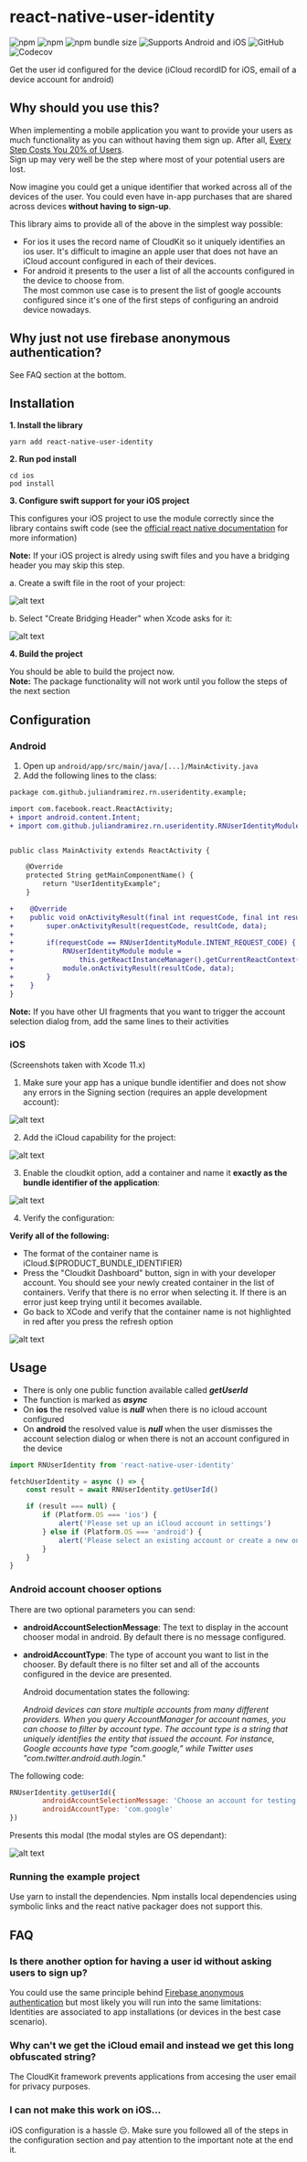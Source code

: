 
# react-native-user-identity

![npm](https://img.shields.io/npm/v/react-native-user-identity.svg) ![npm](https://img.shields.io/npm/dt/react-native-user-identity) ![npm bundle size](https://img.shields.io/bundlephobia/minzip/react-native-user-identity.svg) ![Supports Android and iOS](https://img.shields.io/badge/platforms-android%20|%20ios-lightgrey.svg) ![GitHub](https://img.shields.io/github/license/juliandramirez/react-native-user-identity.svg) ![Codecov](https://img.shields.io/codecov/c/github/juliandramirez/react-native-user-identity.svg)

Get the user id configured for the device (iCloud recordID for iOS, email of a device account for android)

## Why should you use this?

When implementing a mobile application you want to provide your users as much functionality as you can without having them sign up. After all, [Every Step Costs You 20% of Users](https://medium.com/gabor/every-step-costs-you-20-of-users-b613a804c329). <br>
Sign up may very well be the step where most of your potential users are lost.

Now imagine you could get a unique identifier that worked across all of the devices of the user.
You could even have in-app purchases that are shared across devices **without having to sign-up**.

This library aims to provide all of the above in the simplest way possible:
* For ios it uses the record name of CloudKit so it uniquely identifies an ios user. It's difficult to imagine an apple user that does not have an iCloud account configured in each of their devices.
* For android it presents to the user a list of all the accounts configured in the device to choose from.<br>The most common use case is to present the list of google accounts configured since it's one of the first steps of configuring an android device nowadays.

## Why just not use firebase anonymous authentication?
See FAQ section at the bottom.

## Installation
**1. Install the library**
```
yarn add react-native-user-identity
```
**2. Run pod install**
```
cd ios
pod install
```
**3. Configure swift support for your iOS project** 

This configures your iOS project to use the module correctly since the library contains swift code (see the [official react native documentation](https://reactnative.dev/docs/native-modules-ios.html#exporting-swift) for more information)

**Note:** If your iOS project is alredy using swift files and you have a bridging header you may skip this step.

a. Create a swift file in the root of your project:

![alt text](https://raw.githubusercontent.com/juliandramirez/react-native-user-identity/master/docs/img/create-swift.png)

b. Select "Create Bridging Header" when Xcode asks for it:

![alt text](https://raw.githubusercontent.com/juliandramirez/react-native-user-identity/master/docs/img/create-header.png)

**4. Build the project**

You should be able to build the project now. <br>
**Note:** The package functionality will not work until you follow the steps of the next section

## Configuration

### Android

1. Open up `android/app/src/main/java/[...]/MainActivity.java`
2. Add the following lines to the class:

```diff
package com.github.juliandramirez.rn.useridentity.example;

import com.facebook.react.ReactActivity;
+ import android.content.Intent;
+ import com.github.juliandramirez.rn.useridentity.RNUserIdentityModule;


public class MainActivity extends ReactActivity {

    @Override
    protected String getMainComponentName() {
        return "UserIdentityExample";
    }

+    @Override
+    public void onActivityResult(final int requestCode, final int resultCode, final Intent data) {
+        super.onActivityResult(requestCode, resultCode, data);
+
+        if(requestCode == RNUserIdentityModule.INTENT_REQUEST_CODE) {
+            RNUserIdentityModule module = 
+                this.getReactInstanceManager().getCurrentReactContext().getNativeModule(RNUserIdentityModule.class);
+            module.onActivityResult(resultCode, data);
+        }
+    }
}
```
**Note:**
If you have other UI fragments that you want to trigger the account selection dialog from, add the same lines to their activities

### iOS 
(Screenshots taken with Xcode 11.x)

1. Make sure your app has a unique bundle identifier and does not show any errors in the Signing section (requires an apple development account):

![alt text](https://raw.githubusercontent.com/juliandramirez/react-native-user-identity/master/docs/img/xcode-signing.png)

2. Add the iCloud capability for the project:

![alt text](https://raw.githubusercontent.com/juliandramirez/react-native-user-identity/master/docs/img/xcode-cloudkit.png)

3. Enable the cloudkit option, add a container and name it **exactly as the bundle identifier of the application**:

![alt text](https://raw.githubusercontent.com/juliandramirez/react-native-user-identity/master/docs/img/xcode-cloudcontainer.png)

4. Verify the configuration:

**Verify all of the following:**
* The format of the container name is iCloud.$(PRODUCT_BUNDLE_IDENTIFIER)
* Press the "Cloudkit Dashboard" button, sign in with your developer account. You should see your newly created container in the list of containers. Verify that there is no error when selecting it. If there is an error just keep trying until it becomes available.
* Go back to XCode and verify that the container name is not highlighted in red after you press the refresh option

![alt text](https://raw.githubusercontent.com/juliandramirez/react-native-user-identity/master/docs/img/xcode-icloudverified.png)

## Usage

* There is only one public function available called ***getUserId***
* The function is marked as ***async***
* On **ios** the resolved value is ***null*** when there is no icloud account configured 
* On **android** the resolved value is ***null*** when the user dismisses the account selection dialog or when there is not an account configured in the device

```javascript
import RNUserIdentity from 'react-native-user-identity'

fetchUserIdentity = async () => {
	const result = await RNUserIdentity.getUserId()

	if (result === null) {
		if (Platform.OS === 'ios') {
			alert('Please set up an iCloud account in settings')
		} else if (Platform.OS === 'android') {
			alert('Please select an existing account or create a new one')
		}
	}
}
```

### Android account chooser options

There are two optional parameters you can send:
* **androidAccountSelectionMessage**: The text to display in the account chooser modal in android. By default there is no message configured.
* **androidAccountType**: The type of account you want to list in the chooser. By default there is no filter set and all of the accounts configured in the device are presented.

  Android documentation states the following:

  *Android devices can store multiple accounts from many different providers. When you query AccountManager for account names, you can choose to filter by account type. The account type is a string that uniquely identifies the entity that issued the account. For instance, Google accounts have type "com.google," while Twitter uses "com.twitter.android.auth.login."*


The following code:

```javascript
RNUserIdentity.getUserId({
		androidAccountSelectionMessage: 'Choose an account for testing:',
		androidAccountType: 'com.google'
})
```

Presents this modal (the modal styles are OS dependant):

![alt text](https://raw.githubusercontent.com/juliandramirez/react-native-user-identity/master/docs/img/android-account-chooser.png)

### Running the example project

Use yarn to install the dependencies. Npm installs local dependencies using symbolic links and the react native packager does not support this.

## FAQ

### Is there another option for having a user id without asking users to sign up?
You could use the same principle behind [Firebase anonymous authentication](https://firebase.google.com/docs/auth/web/anonymous-auth) but most likely you will run into the same limitations: Identities are associated to app installations (or devices in the best case scenario).

### Why can't we get the iCloud email and instead we get this long obfuscated string?
The CloudKit framework prevents applications from accesing the user email for privacy purposes.

### I can not make this work on iOS...
iOS configuration is a hassle 😔. Make sure you followed all of the steps in the configuration section and pay attention to the important note at the end it.